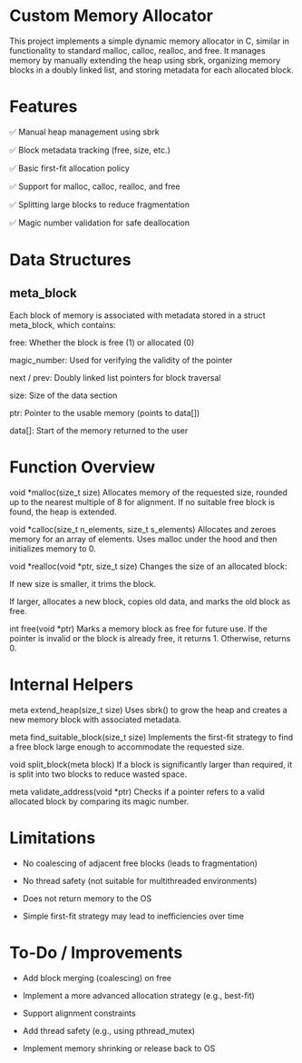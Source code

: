 
# Custom Memory Allocator
This project implements a simple dynamic memory allocator in C, similar in functionality to standard malloc, calloc, realloc, and free. It manages memory by manually extending the heap using sbrk, organizing memory blocks in a doubly linked list, and storing metadata for each allocated block.

# Features
✅ Manual heap management using sbrk

✅ Block metadata tracking (free, size, etc.)

✅ Basic first-fit allocation policy

✅ Support for malloc, calloc, realloc, and free

✅ Splitting large blocks to reduce fragmentation

✅ Magic number validation for safe deallocation

# Data Structures
## meta_block
Each block of memory is associated with metadata stored in a struct meta_block, which contains:

free: Whether the block is free (1) or allocated (0)

magic_number: Used for verifying the validity of the pointer

next / prev: Doubly linked list pointers for block traversal

size: Size of the data section

ptr: Pointer to the usable memory (points to data[])

data[]: Start of the memory returned to the user

# Function Overview
void *malloc(size_t size)
Allocates memory of the requested size, rounded up to the nearest multiple of 8 for alignment. If no suitable free block is found, the heap is extended.

void *calloc(size_t n_elements, size_t s_elements)
Allocates and zeroes memory for an array of elements. Uses malloc under the hood and then initializes memory to 0.

void *realloc(void *ptr, size_t size)
Changes the size of an allocated block:

If new size is smaller, it trims the block.

If larger, allocates a new block, copies old data, and marks the old block as free.

int free(void *ptr)
Marks a memory block as free for future use. If the pointer is invalid or the block is already free, it returns 1. Otherwise, returns 0.

# Internal Helpers
meta extend_heap(size_t size)
Uses sbrk() to grow the heap and creates a new memory block with associated metadata.

meta find_suitable_block(size_t size)
Implements the first-fit strategy to find a free block large enough to accommodate the requested size.

void split_block(meta block)
If a block is significantly larger than required, it is split into two blocks to reduce wasted space.

meta validate_address(void *ptr)
Checks if a pointer refers to a valid allocated block by comparing its magic number.

# Limitations
* No coalescing of adjacent free blocks (leads to fragmentation)

* No thread safety (not suitable for multithreaded environments)

* Does not return memory to the OS

* Simple first-fit strategy may lead to inefficiencies over time

# To-Do / Improvements
* Add block merging (coalescing) on free

* Implement a more advanced allocation strategy (e.g., best-fit)

* Support alignment constraints

* Add thread safety (e.g., using pthread_mutex)

* Implement memory shrinking or release back to OS
